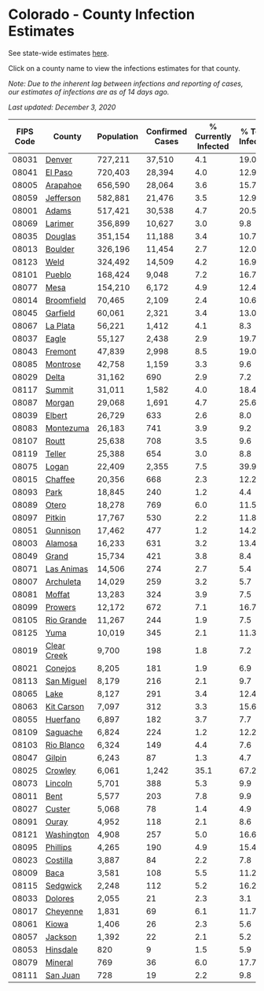 # Colorado - County Infection Estimates

See state-wide estimates [here](/infections/us-co).

Click on a county name to view the infections estimates for that county.

*Note: Due to the inherent lag between infections and reporting of cases, our estimates of infections are as of 14 days ago.*

*Last updated: December 3, 2020*

|   FIPS Code |                     County |   Population |   Confirmed Cases |   % Currently Infected |   % Total Infected |
|-------------|----------------------------|--------------|-------------------|------------------------|--------------------|
|       08031 |           [Denver](denver) |      727,211 |            37,510 |                    4.1 |               19.0 |
|       08041 |         [El Paso](el-paso) |      720,403 |            28,394 |                    4.0 |               12.9 |
|       08005 |       [Arapahoe](arapahoe) |      656,590 |            28,064 |                    3.6 |               15.7 |
|       08059 |     [Jefferson](jefferson) |      582,881 |            21,476 |                    3.5 |               12.9 |
|       08001 |             [Adams](adams) |      517,421 |            30,538 |                    4.7 |               20.5 |
|       08069 |         [Larimer](larimer) |      356,899 |            10,627 |                    3.0 |                9.8 |
|       08035 |         [Douglas](douglas) |      351,154 |            11,188 |                    3.4 |               10.7 |
|       08013 |         [Boulder](boulder) |      326,196 |            11,454 |                    2.7 |               12.0 |
|       08123 |               [Weld](weld) |      324,492 |            14,509 |                    4.2 |               16.9 |
|       08101 |           [Pueblo](pueblo) |      168,424 |             9,048 |                    7.2 |               16.7 |
|       08077 |               [Mesa](mesa) |      154,210 |             6,172 |                    4.9 |               12.4 |
|       08014 |   [Broomfield](broomfield) |       70,465 |             2,109 |                    2.4 |               10.6 |
|       08045 |       [Garfield](garfield) |       60,061 |             2,321 |                    3.4 |               13.0 |
|       08067 |       [La Plata](la-plata) |       56,221 |             1,412 |                    4.1 |                8.3 |
|       08037 |             [Eagle](eagle) |       55,127 |             2,438 |                    2.9 |               19.7 |
|       08043 |         [Fremont](fremont) |       47,839 |             2,998 |                    8.5 |               19.0 |
|       08085 |       [Montrose](montrose) |       42,758 |             1,159 |                    3.3 |                9.6 |
|       08029 |             [Delta](delta) |       31,162 |               690 |                    2.9 |                7.2 |
|       08117 |           [Summit](summit) |       31,011 |             1,582 |                    4.0 |               18.4 |
|       08087 |           [Morgan](morgan) |       29,068 |             1,691 |                    4.7 |               25.6 |
|       08039 |           [Elbert](elbert) |       26,729 |               633 |                    2.6 |                8.0 |
|       08083 |     [Montezuma](montezuma) |       26,183 |               741 |                    3.9 |                9.2 |
|       08107 |             [Routt](routt) |       25,638 |               708 |                    3.5 |                9.6 |
|       08119 |           [Teller](teller) |       25,388 |               654 |                    3.0 |                8.8 |
|       08075 |             [Logan](logan) |       22,409 |             2,355 |                    7.5 |               39.9 |
|       08015 |         [Chaffee](chaffee) |       20,356 |               668 |                    2.3 |               12.2 |
|       08093 |               [Park](park) |       18,845 |               240 |                    1.2 |                4.4 |
|       08089 |             [Otero](otero) |       18,278 |               769 |                    6.0 |               11.5 |
|       08097 |           [Pitkin](pitkin) |       17,767 |               530 |                    2.2 |               11.8 |
|       08051 |       [Gunnison](gunnison) |       17,462 |               477 |                    1.2 |               14.2 |
|       08003 |         [Alamosa](alamosa) |       16,233 |               631 |                    3.2 |               13.4 |
|       08049 |             [Grand](grand) |       15,734 |               421 |                    3.8 |                8.4 |
|       08071 |   [Las Animas](las-animas) |       14,506 |               274 |                    2.7 |                5.4 |
|       08007 |     [Archuleta](archuleta) |       14,029 |               259 |                    3.2 |                5.7 |
|       08081 |           [Moffat](moffat) |       13,283 |               324 |                    3.9 |                7.5 |
|       08099 |         [Prowers](prowers) |       12,172 |               672 |                    7.1 |               16.7 |
|       08105 |   [Rio Grande](rio-grande) |       11,267 |               244 |                    1.9 |                7.5 |
|       08125 |               [Yuma](yuma) |       10,019 |               345 |                    2.1 |               11.3 |
|       08019 | [Clear Creek](clear-creek) |        9,700 |               198 |                    1.8 |                7.2 |
|       08021 |         [Conejos](conejos) |        8,205 |               181 |                    1.9 |                6.9 |
|       08113 |   [San Miguel](san-miguel) |        8,179 |               216 |                    2.1 |                9.7 |
|       08065 |               [Lake](lake) |        8,127 |               291 |                    3.4 |               12.4 |
|       08063 |   [Kit Carson](kit-carson) |        7,097 |               312 |                    3.3 |               15.6 |
|       08055 |       [Huerfano](huerfano) |        6,897 |               182 |                    3.7 |                7.7 |
|       08109 |       [Saguache](saguache) |        6,824 |               224 |                    1.2 |               12.2 |
|       08103 |   [Rio Blanco](rio-blanco) |        6,324 |               149 |                    4.4 |                7.6 |
|       08047 |           [Gilpin](gilpin) |        6,243 |                87 |                    1.3 |                4.7 |
|       08025 |         [Crowley](crowley) |        6,061 |             1,242 |                   35.1 |               67.2 |
|       08073 |         [Lincoln](lincoln) |        5,701 |               388 |                    5.3 |                9.9 |
|       08011 |               [Bent](bent) |        5,577 |               203 |                    7.8 |                9.9 |
|       08027 |           [Custer](custer) |        5,068 |                78 |                    1.4 |                4.9 |
|       08091 |             [Ouray](ouray) |        4,952 |               118 |                    2.1 |                8.6 |
|       08121 |   [Washington](washington) |        4,908 |               257 |                    5.0 |               16.6 |
|       08095 |       [Phillips](phillips) |        4,265 |               190 |                    4.9 |               15.4 |
|       08023 |       [Costilla](costilla) |        3,887 |                84 |                    2.2 |                7.8 |
|       08009 |               [Baca](baca) |        3,581 |               108 |                    5.5 |               11.2 |
|       08115 |       [Sedgwick](sedgwick) |        2,248 |               112 |                    5.2 |               16.2 |
|       08033 |         [Dolores](dolores) |        2,055 |                21 |                    2.3 |                3.1 |
|       08017 |       [Cheyenne](cheyenne) |        1,831 |                69 |                    6.1 |               11.7 |
|       08061 |             [Kiowa](kiowa) |        1,406 |                26 |                    2.3 |                5.6 |
|       08057 |         [Jackson](jackson) |        1,392 |                22 |                    2.1 |                5.2 |
|       08053 |       [Hinsdale](hinsdale) |          820 |                 9 |                    1.5 |                5.9 |
|       08079 |         [Mineral](mineral) |          769 |                36 |                    6.0 |               17.7 |
|       08111 |       [San Juan](san-juan) |          728 |                19 |                    2.2 |                9.8 |